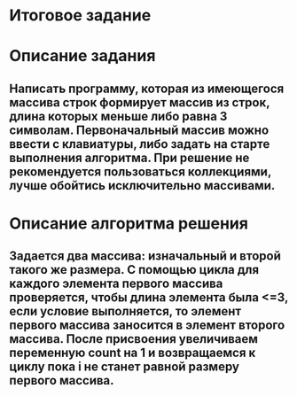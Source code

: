 # Итоговое задание
# Описание задания
## Написать программу, которая из имеющегося массива строк формирует массив из строк, длина которых меньше либо равна 3 символам. Первоначальный массив можно ввести с клавиатуры, либо задать на старте выполнения алгоритма. При решение не рекомендуется пользоваться коллекциями, лучше обойтись исключительно массивами.
# Описание алгоритма решения
## Задается два массива: изначальный и второй такого же размера. С помощью цикла для каждого элемента первого массива проверяется, чтобы длина элемента была <=3, если условие выполняется, то элемент первого массива заносится в элемент второго массива. После присвоения увеличиваем переменную count на 1 и возвращаемся к циклу пока i не станет равной размеру первого массива.
